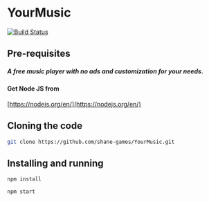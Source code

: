 # YourMusic

[![Build Status](https://travis-ci.com/Shane-Games/YourMusic.svg?branch=master)](https://travis-ci.com/Shane-Games/YourMusic)

## Pre-requisites

##### A free music player with no ads and customization for your needs.

#### Get Node JS from
[https://nodejs.org/en/](https://nodejs.org/en/)

## Cloning the code
```bash
git clone https://github.com/shane-games/YourMusic.git
```

## Installing and running
```bash
npm install
```
```bash
npm start
```





